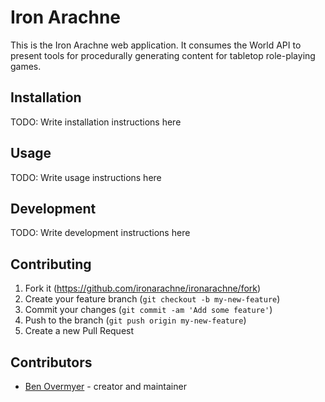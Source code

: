 # Iron Arachne

This is the Iron Arachne web application. It consumes the World API to present tools for
procedurally generating content for tabletop role-playing games.

## Installation

TODO: Write installation instructions here

## Usage

TODO: Write usage instructions here

## Development

TODO: Write development instructions here

## Contributing

1. Fork it (<https://github.com/ironarachne/ironarachne/fork>)
2. Create your feature branch (`git checkout -b my-new-feature`)
3. Commit your changes (`git commit -am 'Add some feature'`)
4. Push to the branch (`git push origin my-new-feature`)
5. Create a new Pull Request

## Contributors

- [Ben Overmyer](https://github.com/BenOvermyer) - creator and maintainer
